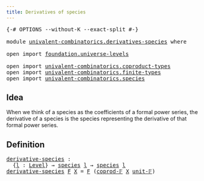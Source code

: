 ```yaml
---
title: Derivatives of species
---
```


<pre class="Agda"><a id="48" class="Symbol">{-#</a> <a id="52" class="Keyword">OPTIONS</a> <a id="60" class="Pragma">--without-K</a> <a id="72" class="Pragma">--exact-split</a> <a id="86" class="Symbol">#-}</a>

<a id="91" class="Keyword">module</a> <a id="98" href="univalent-combinatorics.derivatives-species.html" class="Module">univalent-combinatorics.derivatives-species</a> <a id="142" class="Keyword">where</a>

<a id="149" class="Keyword">open</a> <a id="154" class="Keyword">import</a> <a id="161" href="foundation.universe-levels.html" class="Module">foundation.universe-levels</a>

<a id="189" class="Keyword">open</a> <a id="194" class="Keyword">import</a> <a id="201" href="univalent-combinatorics.coproduct-types.html" class="Module">univalent-combinatorics.coproduct-types</a>
<a id="241" class="Keyword">open</a> <a id="246" class="Keyword">import</a> <a id="253" href="univalent-combinatorics.finite-types.html" class="Module">univalent-combinatorics.finite-types</a>
<a id="290" class="Keyword">open</a> <a id="295" class="Keyword">import</a> <a id="302" href="univalent-combinatorics.species.html" class="Module">univalent-combinatorics.species</a>
</pre>
## Idea

When we think of a species as the coefficients of a formal power series, the derivative of a species is the species representing the derivative of that formal power series.

## Definition

<pre class="Agda"><a id="derivative-species"></a><a id="545" href="univalent-combinatorics.derivatives-species.html#545" class="Function">derivative-species</a> <a id="564" class="Symbol">:</a>
  <a id="568" class="Symbol">{</a><a id="569" href="univalent-combinatorics.derivatives-species.html#569" class="Bound">l</a> <a id="571" class="Symbol">:</a> <a id="573" href="Agda.Primitive.html#597" class="Postulate">Level</a><a id="578" class="Symbol">}</a> <a id="580" class="Symbol">→</a> <a id="582" href="univalent-combinatorics.species.html#429" class="Function">species</a> <a id="590" href="univalent-combinatorics.derivatives-species.html#569" class="Bound">l</a> <a id="592" class="Symbol">→</a> <a id="594" href="univalent-combinatorics.species.html#429" class="Function">species</a> <a id="602" href="univalent-combinatorics.derivatives-species.html#569" class="Bound">l</a>
<a id="604" href="univalent-combinatorics.derivatives-species.html#545" class="Function">derivative-species</a> <a id="623" href="univalent-combinatorics.derivatives-species.html#623" class="Bound">F</a> <a id="625" href="univalent-combinatorics.derivatives-species.html#625" class="Bound">X</a> <a id="627" class="Symbol">=</a> <a id="629" href="univalent-combinatorics.derivatives-species.html#623" class="Bound">F</a> <a id="631" class="Symbol">(</a><a id="632" href="univalent-combinatorics.coproduct-types.html#5471" class="Function">coprod-𝔽</a> <a id="641" href="univalent-combinatorics.derivatives-species.html#625" class="Bound">X</a> <a id="643" href="univalent-combinatorics.finite-types.html#8924" class="Function">unit-𝔽</a><a id="649" class="Symbol">)</a>
</pre>